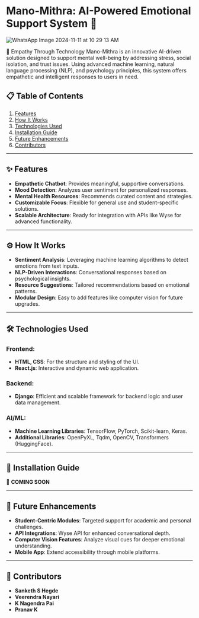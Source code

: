 # Mano-Mithra: AI-Powered Emotional Support System 🌟
![WhatsApp Image 2024-11-11 at 10 29 13 AM](https://github.com/user-attachments/assets/cc998b0c-dee5-4311-b007-17828e115101)

🧠 Empathy Through Technology
Mano-Mithra is an innovative AI-driven solution designed to support mental well-being by addressing stress, social isolation, and trust issues. Using advanced machine learning, natural language processing (NLP), and psychology principles, this system offers empathetic and intelligent responses to users in need.

## 📋 **Table of Contents**

1. [Features](#-features)
2. [How It Works](#-how-it-works)
3. [Technologies Used](#-technologies-used)
4. [Installation Guide](#-installation-guide)
5. [Future Enhancements](#-future-enhancements)
6. [Contributors](#-contributors)

---

## ✨ **Features**
- **Empathetic Chatbot**: Provides meaningful, supportive conversations.
- **Mood Detection**: Analyzes user sentiment for personalized responses.
- **Mental Health Resources**: Recommends curated content and strategies.
- **Customizable Focus**: Flexible for general use and student-specific solutions.
- **Scalable Architecture**: Ready for integration with APIs like Wyse for advanced functionality.

---

## ⚙️ **How It Works**
- **Sentiment Analysis**: Leveraging machine learning algorithms to detect emotions from text inputs.
- **NLP-Driven Interactions**: Conversational responses based on psychological insights.
- **Resource Suggestions**: Tailored recommendations based on emotional patterns.
- **Modular Design**: Easy to add features like computer vision for future upgrades.

---

## 🛠 **Technologies Used**
### Frontend:
- **HTML, CSS**: For the structure and styling of the UI.
- **React.js**: Interactive and dynamic web application.

### Backend:
- **Django**: Efficient and scalable framework for backend logic and user data management.

### AI/ML:
- **Machine Learning Libraries**: TensorFlow, PyTorch, Scikit-learn, Keras.
- **Additional Libraries**: OpenPyXL, Tqdm, OpenCV, Transformers (HuggingFace).

---

## 🚀 **Installation Guide**
🚧 **COMING SOON**

---

## 🚧 **Future Enhancements**
- **Student-Centric Modules**: Targeted support for academic and personal challenges.
- **API Integrations**: Wyse API for enhanced conversational depth.
- **Computer Vision Features**: Analyze visual cues for deeper emotional understanding.
- **Mobile App**: Extend accessibility through mobile platforms.

---

## 🤝 **Contributors**
- **Sanketh S Hegde**
- **Veerendra Nayari**
- **K Nagendra Pai**
- **Pranav K**



